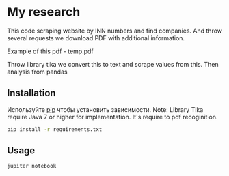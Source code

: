 # My research
This code scraping website by INN numbers and find companies. And throw several requests we download PDF with additional information.

Example of this pdf - temp.pdf

Throw library tika we convert this to text and scrape values from this. Then analysis from pandas

## Installation

Используйте [pip](https://pip.pypa.io/en/stable/) чтобы установить зависимости. Note: Library Tika require Java 7 or higher for implementation. It's require to pdf recoginition.

```bash
pip install -r requirements.txt
```

## Usage

```bash
jupiter notebook
```

